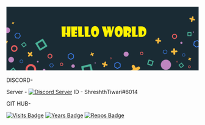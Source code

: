 [![header](./assets/header.png)](https://github.com/ShreshthTiwari)

DISCORD-

  Server - [![Discord Server](https://img.shields.io/discord/821078039576051753?label=Discord&style=plastic)](https://discord.com/invite/Z2t6Ury5P9)
  ID - ShreshthTiwari#6014

GIT HUB-

[![Visits Badge](https://badges.pufler.dev/visits/ShreshthTiwari/ShreshthTiwari)](https://github.com/ShreshthTiwari)
[![Years Badge](https://badges.pufler.dev/years/ShreshthTiwari)](https://github.com/ShreshthTiwari)
[![Repos Badge](https://badges.pufler.dev/repos/ShreshthTiwari)](https://github.com/ShreshthTiwari?tab=repositories)